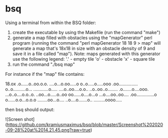 # bsq

Using a terminal from within the BSQ folder:

1. create the executable by using the Makefile (run the command "make")
2. generate a map filled with obstacles using the "mapGenerator" perl program (running the command "perl mapGenerator 18 18 9 > map" will generate a map that's 18x18 in size with an obstacle density of 9 and save it in a file called "map"). Note: maps generated with this generator use the following legend:
'.' - empty tile
'o' - obstacle
'x' - square tile
3. run the command "./bsq map"

For instance if the "map" file contains:

18.ox
.o......o..oo.o.o.
....o...o.oo.....o
o..o.....o.....ooo
.oo...............
o..o..........o...
............o.....
....o..oo....o.o..
..o..oo..o........
.o.......o....ooo.
...o..o....o.o..o.
..oo...o.....o..oo
oo......o....o...o
...o....oo..oo....
.oo..............o
o......o.o...o.o.o
........oo...o....
..o....o.......o..
.........oooo.....

then bsq should output:

![Screen shot]
(https://github.com/kramiusmaximus/bsq/blob/master/Screenshot%202020-09-28%20at%2014.21.45.png?raw=true)
